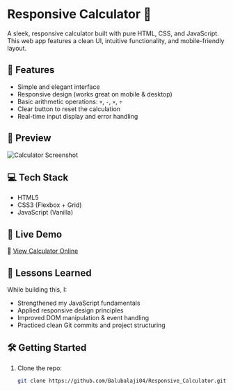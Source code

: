 # Responsive Calculator 🔢

A sleek, responsive calculator built with pure HTML, CSS, and JavaScript. This web app features a clean UI, intuitive functionality, and mobile-friendly layout.

## 🚀 Features

- Simple and elegant interface
- Responsive design (works great on mobile & desktop)
- Basic arithmetic operations: `+`, `-`, `×`, `÷`
- Clear button to reset the calculation
- Real-time input display and error handling

## 📸 Preview

![Calculator Screenshot](./preview.png) <!-- Optional: Add your own screenshot to your repo -->

## 💻 Tech Stack

- HTML5
- CSS3 (Flexbox + Grid)
- JavaScript (Vanilla)

## 📂 Live Demo

🔗 [View Calculator Online](https://balubalaji04.github.io/Responsive_Calculator)

## 🧠 Lessons Learned

While building this, I:
- Strengthened my JavaScript fundamentals
- Applied responsive design principles
- Improved DOM manipulation & event handling
- Practiced clean Git commits and project structuring

## 🛠️ Getting Started

1. Clone the repo:
   ```bash
   git clone https://github.com/Balubalaji04/Responsive_Calculator.git
